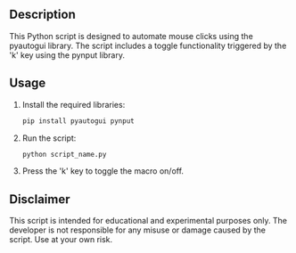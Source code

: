 ## Description
This Python script is designed to automate mouse clicks using the pyautogui library. The script includes a toggle functionality triggered by the 'k' key using the pynput library.

## Usage
1. Install the required libraries:
    ```bash
    pip install pyautogui pynput
    ```

2. Run the script:
    ```bash
    python script_name.py
    ```

3. Press the 'k' key to toggle the macro on/off.

## Disclaimer
This script is intended for educational and experimental purposes only. The developer is not responsible for any misuse or damage caused by the script. Use at your own risk.
